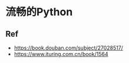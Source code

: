 # 流畅的Python


## Ref

* <https://book.douban.com/subject/27028517/>
* <https://www.ituring.com.cn/book/1564>